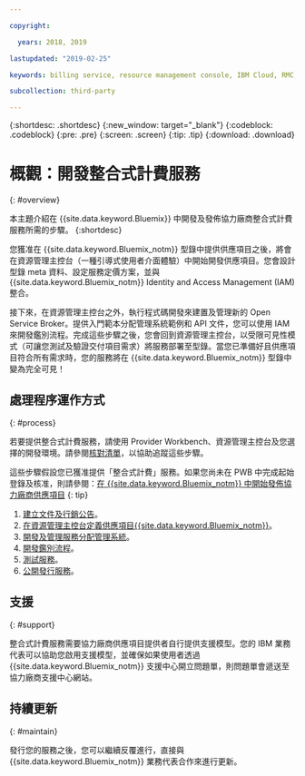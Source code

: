 ```yaml
---

copyright:

  years: 2018, 2019

lastupdated: "2019-02-25"

keywords: billing service, resource management console, IBM Cloud, RMC, 

subcollection: third-party

---
```


{:shortdesc: .shortdesc}
{:new_window: target="_blank"}
{:codeblock: .codeblock}
{:pre: .pre}
{:screen: .screen}
{:tip: .tip}
{:download: .download}

# 概觀：開發整合式計費服務
{: #overview}

本主題介紹在 {{site.data.keyword.Bluemix}} 中開發及發佈協力廠商整合式計費服務所需的步驟。
{:shortdesc}

您獲准在 {{site.data.keyword.Bluemix_notm}} 型錄中提供供應項目之後，將會在資源管理主控台（一種引導式使用者介面體驗）中開始開發供應項目。您會設計型錄 meta 資料、設定服務定價方案，並與 {{site.data.keyword.Bluemix_notm}} Identity and Access Management (IAM) 整合。 

接下來，在資源管理主控台之外，執行程式碼開發來建置及管理新的 Open Service Broker。提供入門範本分配管理系統範例和 API 文件，您可以使用 IAM 來開發鑑別流程。完成這些步驟之後，您會回到資源管理主控台，以受限可見性模式（可讓您測試及驗證交付項目需求）將服務部署至型錄。當您已準備好且供應項目符合所有需求時，您的服務將在 {{site.data.keyword.Bluemix_notm}} 型錄中變為完全可見！


## 處理程序運作方式
{: #process}

若要提供整合式計費服務，請使用 Provider Workbench、資源管理主控台及您選擇的開發環境。請參閱[核對清單](/docs/third-party?topic=third-party-checklist#checklist)，以協助追蹤這些步驟。

這些步驟假設您已獲准提供「整合式計費」服務。如果您尚未在 PWB 中完成起始登錄及核准，則請參閱：[在 {{site.data.keyword.Bluemix_notm}} 中開始發佈協力廠商供應項目](/docs/third-party/index.md?topic=third-party-get-started#get-started)
{: tip}

1. [建立文件及行銷公告](/docs/third-party?topic=third-party-content-tasks#content-tasks)。
2. [在資源管理主控台定義供應項目{{site.data.keyword.Bluemix_notm}}](/docs/third-party?topic=third-party-step2-define#step2-define)。
3. [開發及管理服務分配管理系統](/docs/third-party?topic=third-party-step3-osb#step3-osb)。
4. [開發鑑別流程](/docs/third-party?topic=third-party-step4-iam#step4-iam)。
5. [測試服務](/docs/third-party?topic=third-party-step5-pubtest#step5-pubtest)。
6. [公開發行服務](/docs/third-party?topic=third-party-public-releasing#public-releasing)。

## 支援
{: #support}

整合式計費服務需要協力廠商供應項目提供者自行提供支援模型。您的 IBM 業務代表可以協助您啟用支援模型，並確保如果使用者透過 {{site.data.keyword.Bluemix_notm}} 支援中心開立問題單，則問題單會遞送至協力廠商支援中心網站。

## 持續更新
{: #maintain}

發行您的服務之後，您可以繼續反覆進行，直接與 {{site.data.keyword.Bluemix_notm}} 業務代表合作來進行更新。



